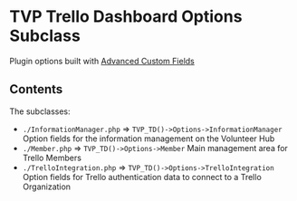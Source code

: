 # TVP Trello Dashboard Options Subclass

Plugin options built with [Advanced Custom Fields](https://www.advancedcustomfields.com/)

## Contents

The subclasses:
* `./InformationManager.php` => `TVP_TD()->Options->InformationManager` Option fields for the information management on the Volunteer Hub
* `./Member.php` => `TVP_TD()->Options->Member` Main management area for Trello Members
* `./TrelloIntegration.php` => `TVP_TD()->Options->TrelloIntegration` Option fields for Trello authentication data to connect to a Trello Organization
